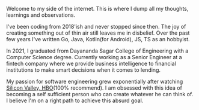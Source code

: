 Welcome to my side of the internet. This is where I dump all my thoughts, learnings and observations. 

I've been coding from 2018'ish and never stopped since then. The joy of creating something out of thin air still leaves me in disbelief. Over the past few years I've written 
Go, Java, Kotlin(for Android), JS, TS as an hobbyist.

In 2021, I graduated from Dayananda Sagar College of Engineering with a Computer Science degree. Currently working as a Senior Engineer at a fintech company 
where we provide business intelligence to financial institutions to make smart decisions when it comes to lending.

My passion for software engineering grew exponentially after watching [Silicon Valley, HBO](https://www.hbo.com/silicon-valley)(100% recommend). I am obsessed with this idea of becoming a self sufficient 
person who can create whatever he can think of. I believe I'm on a right path to achieve this absurd goal.

